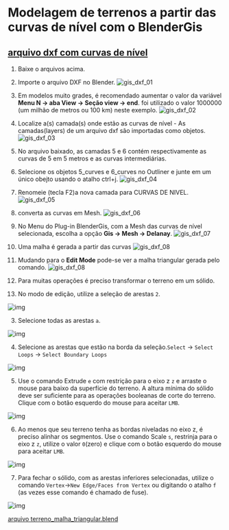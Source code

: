 # Modelagem de terrenos a partir das curvas de nível com o BlenderGis

## [arquivo dxf com curvas de nível](../exemplos/terreno_mov_origem.dxf)

1. Baixe o arquivos acima.
1. Importe o arquivo DXF no Blender.
 ![gis_dxf_01](../figs/imgBlender/bgis_dxf_01.jpg)
1. Em modelos muito grades, é recomendado aumentar o valor da variável **Menu N -> aba View -> Seção view -> end**. foi utilizado o valor 1000000 (um milhão de metros ou 100 km) neste exemplo.
 ![gis_dxf_02](../figs/imgBlender/bgis_dxf_02.jpg)
2. Localize a(s) camada(s) onde estão as curvas de nível - As camadas(layers) de um arquivo dxf são importadas como objetos.
 ![gis_dxf_03](../figs/imgBlender/bgis_dxf_03.jpg)
3. No arquivo baixado, as camadas 5 e 6 contém respectivamente as curvas de 5 em 5 metros e as curvas intermediárias.
4. Selecione os objetos 5_curves e 6_curves no Outliner e junte em um único obejto usando o atalho ctrl+j.
 ![gis_dxf_04](../figs/imgBlender/bgis_dxf_04.jpg)
5. Renomeie (tecla F2)a nova camada para CURVAS DE NIVEL.
 ![gis_dxf_05](../figs/imgBlender/bgis_dxf_05.jpg)
6. converta as curvas em Mesh.
 ![gis_dxf_06](../figs/imgBlender/bgis_dxf_06.jpg)
1. No Menu do Plug-in BlenderGis, com a Mesh das curvas de nível selecionada, escolha a opção **Gis -> Mesh -> Delanay**.
 ![gis_dxf_07](../figs/imgBlender/bgis_dxf_07.jpg)
1. Uma malha é gerada a partir das curvas
   ![gis_dxf_08](../figs/imgBlender/bgis_dxf_08.jpg)
2. Mudando para o **Edit Mode** pode-se ver a malha triangular gerada pelo comando.
 ![gis_dxf_08](../figs/imgBlender/bgis_dxf_09.jpg)

1. Para muitas operações é preciso transformar o terreno em um sólido.

2. No modo de edição, utilize a seleção de arestas ``2``.
   
![img](./Blender_gis_dxf/edit_lines.jpg)
   
3. Selecione todas as arestas ``a``.

![img](./Blender_gis_dxf/select_all.jpg)

4. Selecione as arestas que estão na borda da seleção.``Select`` -> ``Select Loops`` -> ``Select Boundary Loops``

![img](./Blender_gis_dxf/select_boundary.jpg)

5. Use o comando Extrude ``e`` com restrição para o eixo z ``z`` e arraste o mouse para baixo da superfície do terreno. A altura mínima do sólido deve ser suficiente para as operações booleanas de corte do terreno. Clique com o botão esquerdo do mouse para aceitar ``LMB``.

![img](Blender_gis_dxf/extrude_terrain_surface.jpg)
   
6. Ao menos que seu terreno tenha as bordas niveladas no eixo z, é preciso alinhar os segmentos. Use o comando Scale ``s``, restrinja para o eixo z ``z``, utilize o valor ``0``(zero) e clique com o botão esquerdo do mouse para aceitar ``LMB``.

![img](Blender_gis_dxf/flat_lines.jpg)

7. Para fechar o sólido, com as arestas inferiores selecionadas, utilize o comando ``Vertex``->``New Edge/Faces from Vertex`` ou digitando o atalho ``f`` (as vezes esse comando é chamado de fuse).

![img](./Blender_gis_dxf/new_face.jpg)

 [arquivo terreno_malha_triangular.blend](./terreno_malha_triangular.blend)